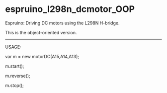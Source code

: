 # espruino_l298n_dcmotor_OOP
Espruino: Driving DC motors using the L298N H-bridge. 

This is the object-oriented version.

-------------

USAGE:

var m = new motorDC(A15,A14,A13); 

m.start();

m.reverse();

m.stop();
